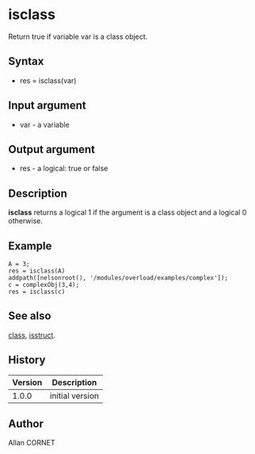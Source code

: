 

# isclass

Return true if variable var is a class object.

## Syntax

- res = isclass(var)

## Input argument

 - var - a variable

## Output argument

 - res - a logical: true or false

## Description

<b>isclass</b> returns a logical 1 if the argument is a class object and a logical 0 otherwise.

## Example

```Nelson
A = 3;
res = isclass(A)
addpath([nelsonroot(), '/modules/overload/examples/complex']);
c = complexObj(3,4);
res = isclass(c)
```

## See also

[class](class.md), [isstruct](isstruct.html).
## History

|Version|Description|
|------|------|
|1.0.0|initial version|


## Author

Allan CORNET



